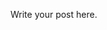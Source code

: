 <!--
.. title: First Post
.. slug: first-post
.. date: 2019-11-16 21:15:39 UTC
.. tags: 
.. category: 
.. link: 
.. description: 
.. type: text
-->

Write your post here.
